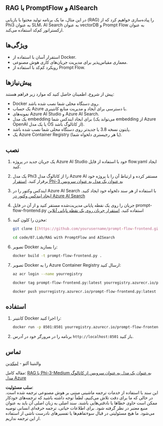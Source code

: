 ## RAG با PromptFlow و AISearch

در این مثال، ما یک برنامه تولید محتوا با بازیابی (RAG) را پیاده‌سازی خواهیم کرد که از Phi3 به عنوان SLM، AI Search به عنوان vectorDB و Prompt Flow به عنوان ارکستراتور کم‌کد استفاده می‌کند.

## ویژگی‌ها

- استقرار آسان با استفاده از Docker.
- معماری مقیاس‌پذیر برای مدیریت جریان‌های کاری هوش مصنوعی.
- رویکرد کم‌کد با استفاده از Prompt Flow.

## پیش‌نیازها

پیش از شروع، اطمینان حاصل کنید که موارد زیر فراهم هستند:

- Docker روی دستگاه محلی شما نصب شده باشد.
- یک حساب Azure با دسترسی برای ایجاد و مدیریت منابع کانتینری.
- نمونه‌های Azure AI Studio و Azure AI Search.
- یک مدل embedding برای ایجاد ایندکس شما (می‌تواند یک embedding از Azure OpenAI یا یک مدل OS از کاتالوگ باشد).
- پایتون نسخه 3.8 یا جدیدتر روی دستگاه محلی شما نصب شده باشد.
- یک Azure Container Registry (یا هر رجیستری دلخواه شما).

## نصب

1. یک جریان جدید در پروژه Azure AI Studio خود با استفاده از فایل flow.yaml ایجاد کنید.
2. یک مدل Phi3 را از کاتالوگ مدل Azure AI مستقر کرده و ارتباط آن را با پروژه خود برقرار کنید. [استقرار Phi-3 به عنوان یک مدل به عنوان سرویس](https://learn.microsoft.com/azure/machine-learning/how-to-deploy-models-phi-3?view=azureml-api-2&tabs=phi-3-mini)
3. ایندکس وکتور را در Azure AI Search با استفاده از هر سند دلخواه خود ایجاد کنید. [ایجاد ایندکس وکتور در Azure AI Search](https://learn.microsoft.com/azure/search/search-how-to-create-search-index?tabs=portal)
4. جریان را روی یک نقطه پایانی مدیریت‌شده مستقر کنید و از آن در فایل prompt-flow-frontend.py استفاده کنید. [استقرار جریان روی یک نقطه پایانی آنلاین](https://learn.microsoft.com/azure/ai-studio/how-to/flow-deploy)
5. مخزن را کلون کنید:

    ```sh
    git clone [[https://github.com/yourusername/prompt-flow-frontend.git](https://github.com/microsoft/Phi-3CookBook.git)](https://github.com/microsoft/Phi-3CookBook.git)
    
    cd code/07.Lab/RAG with PromptFlow and AISearch
    ```

6. تصویر Docker را بسازید:

    ```sh
    docker build -t prompt-flow-frontend.py .
    ```

7. تصویر Docker را به Azure Container Registry ارسال کنید:

    ```sh
    az acr login --name yourregistry
    
    docker tag prompt-flow-frontend.py:latest yourregistry.azurecr.io/prompt-flow-frontend.py:latest
    
    docker push yourregistry.azurecr.io/prompt-flow-frontend.py:latest
    ```

## استفاده

1. کانتینر Docker را اجرا کنید:

    ```sh
    docker run -p 8501:8501 yourregistry.azurecr.io/prompt-flow-frontend.py:latest
    ```

2. برنامه را در مرورگر خود در آدرس `http://localhost:8501` باز کنید.

## تماس

والنتینا آلتو - [لینکدین](https://www.linkedin.com/in/valentina-alto-6a0590148/)

مقاله کامل: [RAG با Phi-3-Medium به عنوان یک مدل به عنوان سرویس از کاتالوگ مدل Azure](https://medium.com/@valentinaalto/rag-with-phi-3-medium-as-a-model-as-a-service-from-azure-model-catalog-62e1411948f3)

**سلب مسئولیت**:  
این سند با استفاده از خدمات ترجمه ماشینی مبتنی بر هوش مصنوعی ترجمه شده است. در حالی که ما برای دقت تلاش می‌کنیم، لطفاً توجه داشته باشید که ترجمه‌های خودکار ممکن است حاوی خطاها یا نادقتی‌هایی باشند. سند اصلی به زبان اصلی آن باید به عنوان منبع معتبر در نظر گرفته شود. برای اطلاعات حیاتی، ترجمه حرفه‌ای انسانی توصیه می‌شود. ما هیچ مسئولیتی در قبال سوءتفاهم‌ها یا تفسیرهای نادرست ناشی از استفاده از این ترجمه نداریم.